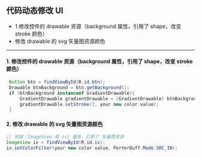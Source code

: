 ## 代码动态修改 UI

- 1.修改控件的 drawable 资源（background 属性，引用了 shape，改变 stroke 颜色）
- 修改 drawable 的 svg 矢量图资源颜色



---

#### 1. 修改控件的 drawable 资源（background 属性，引用了 shape，改变 stroke 颜色）

```java
 Button btn = findViewById(R.id.btn);
 Drawable btnBackground = btn.getBackground();
 if (btnBackground instanceof GradientDrawable){
     GradientDrawable gradientDrawable = (GradientDrawable) btnBackground;
     gradientDrawable.setStroke(2, your new color value);
 }
```

#### 2. 修改 drawable 的 svg 矢量图资源颜色

```java
// 前提：ImageView 用 src 属性，引用了 矢量图资源
ImageView iv = findViewById(R.id.iv);
iv.setColorFilter(your new color value, PorterDuff.Mode.SRC_IN);
```

